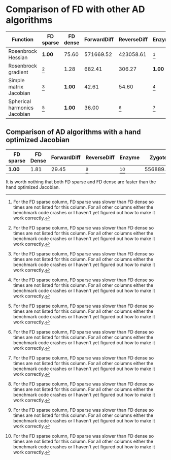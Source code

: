 # Comparison of FD with other AD algorithms
| Function | FD sparse | FD dense | ForwardDiff | ReverseDiff | Enzyme | Zygote |
|---------|-----------|----------|-------------|-------------|--------|--------|
| Rosenbrock Hessian | **1.00** | 75.60 | 571669.52 | 423058.61 | [^notes] | 1015635.96 |
| Rosenbrock gradient | [^notes] | 1.28 | 682.41 | 306.27 | **1.00** | 4726.62 |
| Simple matrix Jacobian | [^notes] | **1.00** | 42.61 | 54.60 | [^notes] | 130.13 |
| Spherical harmonics Jacobian | [^notes] | **1.00** | 36.00 | [^notes] | [^notes] | [^notes] |


 ## Comparison of AD algorithms with a hand optimized Jacobian
| FD sparse | FD Dense | ForwardDiff | ReverseDiff | Enzyme | Zygote | Hand optimized|
|-----------|----------|-------------|-------------|--------|--------|---------------|
 **1.00** | 1.81 | 29.45 | [^notes] | [^notes] | 556889.67 | 2.47 |


It is worth nothing that both FD sparse and FD dense are faster than the hand optimized Jacobian.

[^notes]: For the FD sparse column, FD sparse was slower than FD dense so times are not listed for this column. For all other columns either the benchmark code crashes or I haven't yet figured out how to make it work correctly.
